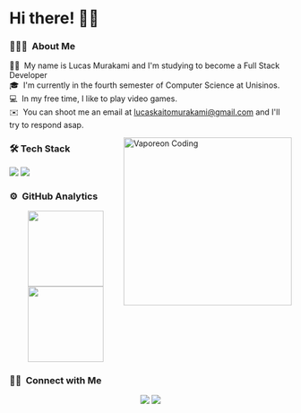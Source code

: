 # Hi there! 👋🏼

### 👨🏻‍💻 &nbsp;About Me

🧒🏻 &nbsp;My name is Lucas Murakami and I'm studying to become a Full Stack Developer\
🎓 &nbsp;I'm currently in the fourth semester of Computer Science at Unisinos.\
💻 &nbsp;In my free time, I like to play video games.\
✉️ &nbsp;You can shoot me an email at lucaskaitomurakami@gmail.com and I'll try to respond asap.

<img alt="Vaporeon Coding" width= "300" src="https://images-wixmp-ed30a86b8c4ca887773594c2.wixmp.com/f/e812ae23-4542-4b4c-bba9-2c1832675803/dfaf87i-35558ca0-8455-494a-8976-8476a6db2fd4.gif?token=eyJ0eXAiOiJKV1QiLCJhbGciOiJIUzI1NiJ9.eyJzdWIiOiJ1cm46YXBwOjdlMGQxODg5ODIyNjQzNzNhNWYwZDQxNWVhMGQyNmUwIiwiaXNzIjoidXJuOmFwcDo3ZTBkMTg4OTgyMjY0MzczYTVmMGQ0MTVlYTBkMjZlMCIsIm9iaiI6W1t7InBhdGgiOiJcL2ZcL2U4MTJhZTIzLTQ1NDItNGI0Yy1iYmE5LTJjMTgzMjY3NTgwM1wvZGZhZjg3aS0zNTU1OGNhMC04NDU1LTQ5NGEtODk3Ni04NDc2YTZkYjJmZDQuZ2lmIn1dXSwiYXVkIjpbInVybjpzZXJ2aWNlOmZpbGUuZG93bmxvYWQiXX0.0eMwJQX-KhWNzFPdSi1lQJs24KeQNlUmIoFykZHSnIk" align="right"/>

### 🛠️ Tech Stack

<img src="https://skillicons.dev/icons?i=html,css,bootstrap,js,python,react" />
<img src="https://skillicons.dev/icons?i=nodejs,java,spring,git,github" />


### ⚙️ &nbsp;GitHub Analytics

<p align="center">
<a href="https://github.com/LucasMurakami">
  <img height="135em" src="https://github-readme-streak-stats.herokuapp.com/?user=lucasmurakami&theme=dark"/>
  <img height="135em" src="https://github-readme-stats.vercel.app/api/top-langs/?username=lucasmurakami&layout=compact&theme=dark&langs_count=6&hide=jupyter%20Notebook" />
</a>
</p>

### 🤝🏻 &nbsp;Connect with Me

<p align="center">
<a href="https://www.linkedin.com/in/lucas-kaito-murakami-4332b3270/"><img src="https://img.shields.io/badge/Lucas%20Murakami-blue?logo=linkedin"/></a>
<a href="mailto:lucaskaitomurakami@gmail.com"><img src="https://img.shields.io/badge/Lucas%20Murakami-white?logo=gmail"/></a>
</p>
